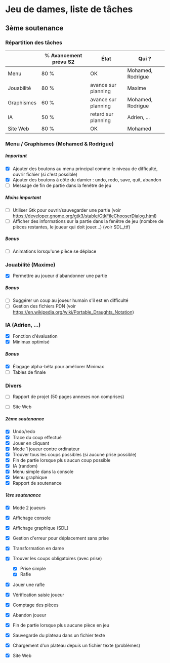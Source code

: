 # Jeu de dames, liste de tâches

## 3ème soutenance

### Répartition des tâches

|  | % Avancement prévu S2 | État | Qui ? |
| ------ | ------ | ----- | ---- |
| Menu | 80 % | OK | Mohamed, Rodrigue |
| Jouabilité | 80 % |avance sur planning| Maxime |
| Graphismes | 60 % |avance sur planning| Mohamed, Rodrigue |
| IA | 50 % |retard sur planning | Adrien, ... |
| Site Web | 80 % |OK| Mohamed

### Menu / Graphismes (Mohamed & Rodrigue)

##### Important

- [x] Ajouter des boutons au menu principal comme le niveau de difficulté, ouvrir fichier (si c'est possible)
- [x] Ajouter des boutons à côté du damier : undo, redo, save, quit, abandon
- [ ] Message de fin de partie dans la fenêtre de jeu

##### Moins important

- [ ] Utiliser Gtk pour ouvrir/sauvegarder une partie
(voir https://developer.gnome.org/gtk3/stable/GtkFileChooserDialog.html)
- [ ] Afficher des informations sur la partie dans la fenêtre de jeu (nombre de pièces restantes, le joueur qui doit jouer...)
(voir SDL_ttf)

##### Bonus
- [ ] Animations lorsqu'une pièce se déplace

### Jouabilité (Maxime)

- [x] Permettre au joueur d'abandonner une partie

##### Bonus

- [ ] Suggérer un coup au joueur humain s'il est en difficulté
- [ ] Gestion des fichiers PDN (voir https://en.wikipedia.org/wiki/Portable_Draughts_Notation)

### IA (Adrien, ...)

- [x] Fonction d'évaluation
- [x] Minimax optimisé

##### Bonus

- [x] Élagage alpha-bêta pour améliorer Minimax
- [ ] Tables de finale

### Divers

- [ ] Rapport de projet (50 pages annexes non comprises)
- [ ] Site Web


##### 2ème soutenance
- [x] Undo/redo
- [x] Trace du coup effectué
- [x] Jouer en cliquant
- [x] Mode 1 joueur contre ordinateur
- [x] Trouver tous les coups possibles (si aucune prise possible)
- [x] Fin de partie lorsque plus aucun coup possible
- [x] IA (random)
- [x] Menu simple dans la console
- [x] Menu graphique
- [x] Rapport de soutenance

##### 1ère soutenance
- [x] Mode 2 joueurs

- [x] Affichage console
- [x] Affichage graphique (SDL)

- [x] Gestion d'erreur pour déplacement sans prise
- [x] Transformation en dame

- [x] Trouver les coups obligatoires (avec prise)
    - [x] Prise simple
    - [x] Rafle
- [x] Jouer une rafle
- [x] Vérification saisie joueur

- [x] Comptage des pièces
- [x] Abandon joueur
- [x] Fin de partie lorsque plus aucune pièce en jeu

- [x] Sauvegarde du plateau dans un fichier texte
- [x] Chargement d'un plateau depuis un fichier texte (problèmes)

- [x] Site Web
